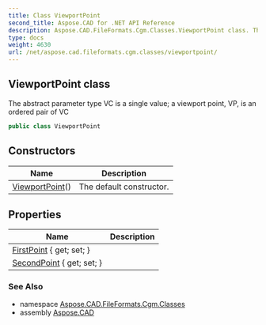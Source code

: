 ```yaml
---
title: Class ViewportPoint
second_title: Aspose.CAD for .NET API Reference
description: Aspose.CAD.FileFormats.Cgm.Classes.ViewportPoint class. The abstract parameter type VC is a single value a viewport point VP is an ordered pair of VC
type: docs
weight: 4630
url: /net/aspose.cad.fileformats.cgm.classes/viewportpoint/
---
```

## ViewportPoint class

The abstract parameter type VC is a single value; a viewport point, VP, is an ordered pair of VC

```csharp
public class ViewportPoint
```

## Constructors

| Name | Description |
| --- | --- |
| [ViewportPoint](viewportpoint/)() | The default constructor. |

## Properties

| Name | Description |
| --- | --- |
| [FirstPoint](../../aspose.cad.fileformats.cgm.classes/viewportpoint/firstpoint/) { get; set; } |  |
| [SecondPoint](../../aspose.cad.fileformats.cgm.classes/viewportpoint/secondpoint/) { get; set; } |  |

### See Also

* namespace [Aspose.CAD.FileFormats.Cgm.Classes](../../aspose.cad.fileformats.cgm.classes/)
* assembly [Aspose.CAD](../../)


